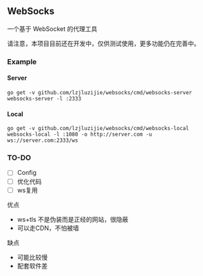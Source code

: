 ## WebSocks

一个基于 WebSocket 的代理工具

请注意，本项目目前还在开发中，仅供测试使用，更多功能仍在完善中。

### Example

#### Server

```
go get -v github.com/lzjluzijie/websocks/cmd/websocks-server
websocks-server -l :2333
```

#### Local

```
go get -v github.com/lzjluzijie/websocks/cmd/websocks-local
websocks-local -l :1080 -o http://server.com -u ws://server.com:2333/ws
```

### TO-DO

 - [ ] Config
 - [ ] 优化代码
 - [ ] ws复用

优点
 - ws+tls 不是伪装而是正经的网站，很隐蔽
 - 可以走CDN，不怕被墙

缺点
 - 可能比较慢
 - 配套软件差
